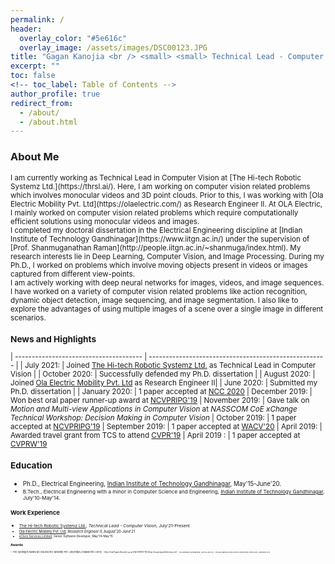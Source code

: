 ```yaml
---
permalink: /
header:
  overlay_color: "#5e616c"
  overlay_image: /assets/images/DSC00123.JPG 
title: "Gagan Kanojia <br /> <small> <small> Technical Lead - Computer Vision, The Hi-Tech Robotic Systemz Ltd.<small> <br /> Deep Learning | Computer Vision | Robotics <small> <small> "
excerpt: ""
toc: false
<!-- toc_label: Table of Contents -->
author_profile: true
redirect_from: 
  - /about/
  - /about.html
---
```

  
<h3> About Me</h3> 
<small> I am currently working as Technical Lead in Computer Vision at [The Hi-tech Robotic Systemz Ltd.](https://thrsl.ai/). Here, I am working on computer vision related problems which involves monocular videos and 3D point clouds. Prior to this, I was working with [Ola Electric Mobility Pvt. Ltd](https://olaelectric.com/) as Research Engineer II. At OLA Electric, I mainly worked on computer vision related problems which require computationally efficient solutions using monocular videos and images.<br /> 
I completed my doctoral dissertation in the Electrical Engineering discipline at [Indian Institute of Technology Gandhinagar](https://www.iitgn.ac.in/) under the supervision of [Prof. Shanmuganathan Raman](http://people.iitgn.ac.in/~shanmuga/index.html). My research interests lie in Deep Learning, Computer Vision, and Image Processing. During my Ph.D., I worked on problems which involve moving objects present in videos or images captured from different view-points. <br /> 
I am actively working with deep neural networks for images, videos, and image sequences. I have worked on a variety of computer vision related problems like action recognition, dynamic object detection, image sequencing, and image segmentation. I also like to explore the advantages of using multiple images of a scene over a single image in different scenarios.
  
<h3> News and Highlights</h3> 

| -------------------------------------- | ----------------------------------------------------- |
| <nobr> July 2021: </nobr> | Joined [The Hi-tech Robotic Systemz Ltd.](https://thrsl.ai/) as Technical Lead in Computer Vision |
| <nobr> October 2020: </nobr> | Successfully defended my Ph.D. dissertation |
| <nobr> August 2020: </nobr> | Joined [Ola Electric Mobility Pvt. Ltd](https://olaelectric.com/) as Research Engineer II|
| <nobr> June 2020: </nobr> | Submitted my Ph.D. dissertation |
| <nobr> January 2020: </nobr> | 1 paper accepted at [NCC 2020](http://www.ncc2020.iitkgp.ac.in/)
| <nobr> December 2019: </nobr> | Won best oral paper runner-up award at [NCVPRIPG'19](http://ncvpripg.kletech.ac.in/)
| <nobr> November 2019: </nobr> | Gave talk on *Motion and Multi-view Applications in Computer Vision* at  *NASSCOM CoE xChange Technical Workshop: Decision Making in Computer Vision*
| <nobr> October 2019: </nobr> | 1 paper accepted at [NCVPRIPG'19](http://ncvpripg.kletech.ac.in/)
| <nobr> September 2019: </nobr> | 1 paper accepted at [WACV'20](http://wacv20.wacv.net/)
| <nobr> April 2019: </nobr> | Awarded travel grant from TCS to attend [CVPR'19](http://cvpr2019.thecvf.com/)
| <nobr> April 2019 : </nobr>| 1 paper accepted at [CVPRW'19](http://www.vap.aau.dk/cvsports/?page_id=972)



<h3> Education</h3> 

- <small> Ph.D., Electrical Engineering, [Indian Institute of Technology Gandhinagar](https://www.iitgn.ac.in/), May'15-June'20.
- <small> B.Tech., Electrical Engineering with a minor in Computer Science and Engineering, [Indian Institute of Technology Gandhinagar](https://www.iitgn.ac.in/), July'10-May'14.

<h3> Work Experience</h3> 

- <small> [The Hi-tech Robotic Systemz Ltd.](https://thrsl.ai/), *Technical Lead - Computer Vision*, July'21-Present
- <small> [Ola Electric Mobility Pvt. Ltd](https://olaelectric.com/), *Research Engineer II*, August'20-June'21
- <small> [eClerx Services Limited](https://eclerx.com/), *Senior Software Developer*, May'14-May'15

<h3> Awards</h3> 
- <small> The Spotlight Award at [Ola Electric Mobility Pvt. Ltd](https://olaelectric.com/)
- <small> Best Oral Paper Runner-up at [NCVPRIPG'19](http://ncvpripg.kletech.ac.in/)
- <small> TCS Research Scholarship, July'16-July'20
- <small> The Spot Award at [eClerx Services Limited](https://eclerx.com/), September 2014

